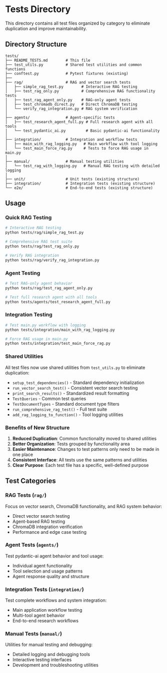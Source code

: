 # Tests Directory

This directory contains all test files organized by category to eliminate duplication and improve maintainability.

## Directory Structure

```
tests/
├── README_TESTS.md        # This file
├── test_utils.py          # Shared test utilities and common functions
├── conftest.py            # Pytest fixtures (existing)
├── 
├── rag/                   # RAG and vector search tests
│   ├── simple_rag_test.py        # Interactive RAG testing
│   ├── test_rag_only.py          # Comprehensive RAG functionality tests
│   ├── test_rag_agent_only.py    # RAG-only agent tests
│   ├── test_chromadb_direct.py   # Direct ChromaDB testing
│   └── verify_rag_integration.py # RAG system verification
│
├── agents/                # Agent-specific tests
│   ├── test_research_agent_full.py # Full research agent with all tools
│   └── test_pydantic_ai.py         # Basic pydantic-ai functionality
│
├── integration/           # Integration and workflow tests
│   ├── main_with_rag_logging.py   # Main workflow with tool logging
│   └── test_main_force_rag.py     # Tests to force RAG usage in main.py
│
├── manual/                # Manual testing utilities
│   └── test_rag_with_logging.py   # Manual RAG testing with detailed logging
│
├── unit/                  # Unit tests (existing structure)
├── integration/           # Integration tests (existing structure)
└── e2e/                   # End-to-end tests (existing structure)
```

## Usage

### Quick RAG Testing
```bash
# Interactive RAG testing
python tests/rag/simple_rag_test.py

# Comprehensive RAG test suite
python tests/rag/test_rag_only.py

# Verify RAG integration
python tests/rag/verify_rag_integration.py
```

### Agent Testing
```bash
# Test RAG-only agent behavior
python tests/rag/test_rag_agent_only.py

# Test full research agent with all tools
python tests/agents/test_research_agent_full.py
```

### Integration Testing
```bash
# Test main.py workflow with logging
python tests/integration/main_with_rag_logging.py

# Force RAG usage in main.py
python tests/integration/test_main_force_rag.py
```

### Shared Utilities

All test files now use shared utilities from `test_utils.py` to eliminate duplication:

- `setup_test_dependencies()` - Standard dependency initialization
- `run_vector_search_test()` - Consistent vector search testing
- `print_search_results()` - Standardized result formatting
- `TestQueries` - Common test queries
- `TestDocumentTypes` - Standard document type filters
- `run_comprehensive_rag_test()` - Full test suite
- `add_rag_logging_to_function()` - Tool logging utilities

### Benefits of New Structure

1. **Reduced Duplication**: Common functionality moved to shared utilities
2. **Better Organization**: Tests grouped by functionality area
3. **Easier Maintenance**: Changes to test patterns only need to be made in one place
4. **Consistent Interface**: All tests use the same patterns and utilities
5. **Clear Purpose**: Each test file has a specific, well-defined purpose

## Test Categories

### RAG Tests (`rag/`)
Focus on vector search, ChromaDB functionality, and RAG system behavior:
- Direct vector search testing
- Agent-based RAG testing  
- ChromaDB integration verification
- Performance and edge case testing

### Agent Tests (`agents/`)
Test pydantic-ai agent behavior and tool usage:
- Individual agent functionality
- Tool selection and usage patterns
- Agent response quality and structure

### Integration Tests (`integration/`)
Test complete workflows and system integration:
- Main application workflow testing
- Multi-tool agent behavior
- End-to-end research workflows

### Manual Tests (`manual/`)
Utilities for manual testing and debugging:
- Detailed logging and debugging tools
- Interactive testing interfaces
- Development and troubleshooting utilities